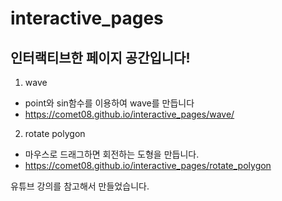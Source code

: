 # interactive_pages

## 인터랙티브한 페이지 공간입니다!

1. wave
- point와 sin함수를 이용하여 wave를 만듭니다
- https://comet08.github.io/interactive_pages/wave/


2. rotate polygon
- 마우스로 드래그하면 회전하는 도형을 만듭니다.
- https://comet08.github.io/interactive_pages/rotate_polygon


유튜브 강의를 참고해서 만들었습니다.
